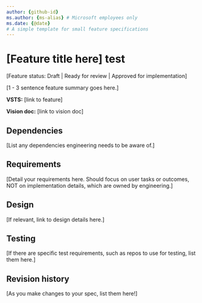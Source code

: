 ```yaml
---
author: {github-id}
ms.author: {ms-alias} # Microsoft employees only
ms.date: {@date}
# A simple template for small feature specifications
---
```

# [Feature title here]  test

[Feature status: Draft | Ready for review | Approved for implementation]

[1 - 3 sentence feature summary goes here.]

**VSTS:** [link to feature]

**Vision doc:** [link to vision doc]

## Dependencies

[List any dependencies engineering needs to be aware of.]

## Requirements

[Detail your requirements here. Should focus on user tasks or outcomes, NOT on implementation details, which are owned by engineering.]

## Design

[If relevant, link to design details here.]

## Testing

[If there are specific test requirements, such as repos to use for testing, list them here.]

## Revision history

[As you make changes to your spec, list them here!]

<!--
CHECKLIST: Confirm that you have considered the following and included details in your spec as appropriate:
- Accessibility
- Contributor tools (OPS Portal, VS Code)
- GDPR
- Global compliance
- Localization
- Security
- Validation/linting
-->
